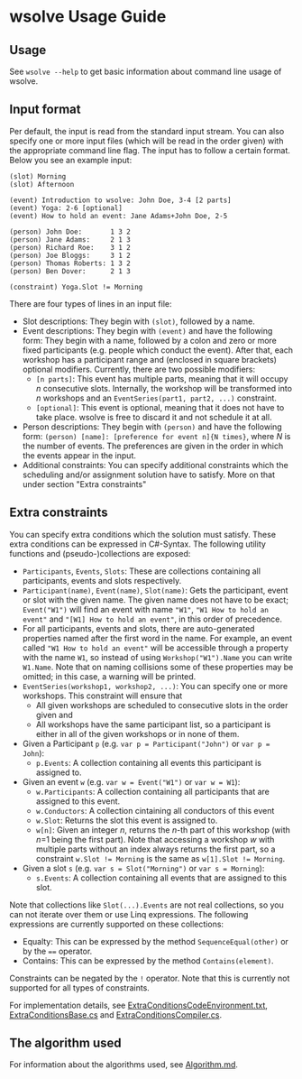 # wsolve Usage Guide

## Usage
See `wsolve --help` to get basic information about command line usage of wsolve.

## Input format
Per default, the input is read from the standard input stream. You can also specify one or more input files (which will be read in the order given) with the appropriate command line flag. The input has to follow a certain format. Below you see an example input:

    (slot) Morning
    (slot) Afternoon
     
    (event) Introduction to wsolve: John Doe, 3-4 [2 parts]
    (event) Yoga: 2-6 [optional]
    (event) How to hold an event: Jane Adams+John Doe, 2-5
     
    (person) John Doe:       1 3 2
    (person) Jane Adams:     2 1 3
    (person) Richard Roe:    3 1 2
    (person) Joe Bloggs:     3 1 2
    (person) Thomas Roberts: 1 3 2
    (person) Ben Dover:      2 1 3 
    
    (constraint) Yoga.Slot != Morning

There are four types of lines in an input file:

- Slot descriptions: They begin with `(slot)`, followed by a name.
- Event descriptions: They begin with `(event)` and have the following form: They begin with a name, followed by a colon and zero or more fixed participants (e.g. people which conduct the event). After that, each workshop has a participant range and (enclosed in square brackets) optional modifiers. Currently, there are two possible modifiers:
  - `[n parts]`: This event has multiple parts, meaning that it will occupy *n* consecutive slots. Internally, the workshop will be transformed into *n* workshops and an `EventSeries(part1, part2, ...)` constraint.
  - `[optional]`: This event is optional, meaning that it does not have to take place. wsolve is free to discard it and not schedule it at all.
- Person descriptions: They begin with `(person)` and have the following form: `(person) [name]: [preference for event n]{N times}`, where *N* is the number of events. The preferences are given in the order in which the events appear in the input.
- Additional constraints: You can specify additional constraints which the scheduling and/or assignment solution have to satisfy. More on that under section "Extra constraints"

## Extra constraints
You can specify extra conditions which the solution must satisfy. These extra conditions can be expressed in C#-Syntax. The following utility functions and (pseudo-)collections are exposed:

- `Participants`, `Events`, `Slots`: These are collections containing all participants, events and slots respectively.
- `Participant(name)`, `Event(name)`, `Slot(name)`: Gets the participant, event or slot with the given name. The given name does not have to be exact; `Event("W1")` will find an event with name `"W1"`, `"W1 How to hold an event"` and `"[W1] How to hold an event"`, in this order of precedence.
- For all participants, events and slots, there are auto-generated properties named after the first word in the name. For example, an event called `"W1 How to hold an event"` will be accessible through a property with the name `W1`, so instead of using `Workshop("W1").Name` you can write `W1.Name`. Note that on naming collisions some of these properties may be omitted; in this case, a warning will be printed.
- `EventSeries(workshop1, workshop2, ...)`: You can specify one or more workshops. This constraint will ensure that
  - All given workshops are scheduled to consecutive slots in the order given and
  - All workshops have the same participant list, so a participant is either in all of the given workshops or in none of them.
- Given a Participant `p` (e.g. `var p = Participant("John")` or `var p = John`):
  - `p.Events`: A collection containing all events this participant is assigned to.
- Given an event `w` (e.g. `var w = Event("W1")` or `var w = W1`):
  - `w.Participants`: A collection containing all participants that are assigned to this event.
  - `w.Conductors`: A collection cintaining all conductors of this event
  - `w.Slot`: Returns the slot this event is assigned to.
  - `w[n]`: Given an integer *n*, returns the *n*-th part of this workshop (with *n*=1 being the first part). Note that accessing a workshop *w* with multiple parts without an index always returns the first part, so a constraint `w.Slot != Morning` is the same as `w[1].Slot != Morning`.
- Given a slot `s` (e.g. `var s = Slot("Morning")` or `var s = Morning`):
  - `s.Events`: A collection containing all events that are assigned to this slot.
  
Note that collections like `Slot(...).Events` are not real collections, so you can not iterate over them or use Linq expressions. The following expressions are currently supported on these collections:
- Equalty: This can be expressed by the method `SequenceEqual(other)` or by the `==` operator.
- Contains: This can be expressed by the method `Contains(element)`.

Constraints can be negated by the `!` operator. Note that this is currently not supported for all types of constraints.

For implementation details, see [ExtraConditionsCodeEnvironment.txt](wsolve/resources/ExtraConditionsCodeEnvironment.txt), [ExtraConditionsBase.cs](wsolve/ExtraConditionsBase.cs) and [ExtraConditionsCompiler.cs](wsolve/ExtraConditionsCompiler.cs).

## The algorithm used

For information about the algorithms used, see [Algorithm.md](Algorithm.md).